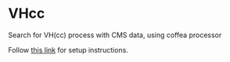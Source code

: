 # VHcc
Search for VH(cc) process with CMS data, using coffea processor

Follow [this link]( https://codimd.web.cern.ch/wLJlIq8jQtqJ-y7fP-kgdw#
) for setup instructions.
